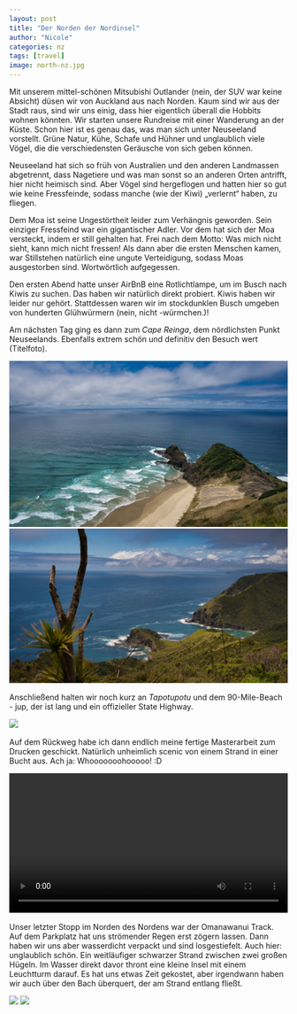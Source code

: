 ```yaml
---
layout: post
title: "Der Norden der Nordinsel"
author: "Nicole"
categories: nz
tags: [travel]
image: north-nz.jpg
---
```

Mit unserem mittel-schönen Mitsubishi Outlander (nein, der SUV war keine Absicht) düsen wir von Auckland aus nach Norden. Kaum sind wir aus der Stadt raus, sind wir uns einig, dass hier eigentlich überall die Hobbits wohnen könnten. 
Wir starten unsere Rundreise mit einer Wanderung an der Küste. Schon hier ist es genau das, was man sich unter Neuseeland vorstellt. Grüne Natur, Kühe, Schafe und Hühner und unglaublich viele Vögel, die die verschiedensten Geräusche von sich geben können. 
 
Neuseeland hat sich so früh von Australien und den anderen Landmassen abgetrennt, dass Nagetiere und was man sonst so an anderen Orten antrifft, hier nicht heimisch sind. Aber Vögel sind hergeflogen und hatten hier so gut wie keine Fressfeinde, sodass manche (wie der Kiwi) „verlernt“ haben, zu fliegen.

Dem Moa ist seine Ungestörtheit leider zum Verhängnis geworden. Sein einziger Fressfeind war ein gigantischer Adler. Vor dem hat sich der Moa versteckt, indem er still gehalten hat. Frei nach dem Motto: Was mich nicht sieht, kann mich nicht fressen! Als dann aber die ersten Menschen kamen, war Stillstehen natürlich eine ungute Verteidigung, sodass Moas ausgestorben sind. Wortwörtlich aufgegessen.

Den ersten Abend hatte unser AirBnB eine Rotlichtlampe, um im Busch nach Kiwis zu suchen. Das haben wir natürlich direkt probiert. Kiwis haben wir leider nur gehört. Stattdessen waren wir im stockdunklen Busch umgeben von hunderten Glühwürmern (nein, nicht -würmchen.)!

Am nächsten Tag ging es dann zum *Cape Reinga*, dem nördlichsten Punkt Neuseelands. Ebenfalls extrem schön und definitiv den Besuch wert (Titelfoto).

![](/assets/img/nz/north-cape-1.jpg)
![](/assets/img/nz/north-cape-2.jpg)

Anschließend halten wir noch kurz an *Tapotupotu* und dem 90-Mile-Beach - jup, der ist lang und ein offizieller State Highway.

![](/assets/img/nz/north-90-mile.jpg)

Auf dem Rückweg habe ich dann endlich meine fertige Masterarbeit zum Drucken geschickt. Natürlich unheimlich scenic von einem Strand in einer Bucht aus. Ach ja: Whooooooohooooo! :D

<video autoplay="autoplay" width="100%">
  <source src="assets/img/nz/masterarbeit.mp4" type="video/mp4">
</video>

Unser letzter Stopp im Norden des Nordens war der Omanawanui Track. Auf dem Parkplatz hat uns strömender Regen erst zögern lassen. Dann haben wir uns aber wasserdicht verpackt und sind losgestiefelt. Auch hier: unglaublich schön. Ein weitläufiger schwarzer Strand zwischen zwei großen Hügeln. Im Wasser direkt davor thront eine kleine Insel mit einem Leuchtturm darauf. Es hat uns etwas Zeit gekostet, aber irgendwann haben wir auch über den Bach überquert, der am Strand entlang fließt.

![](/assets/img/nz/black-beach-pano.jpeg)
![](/assets/img/nz/black-beach-2.jpeg)
